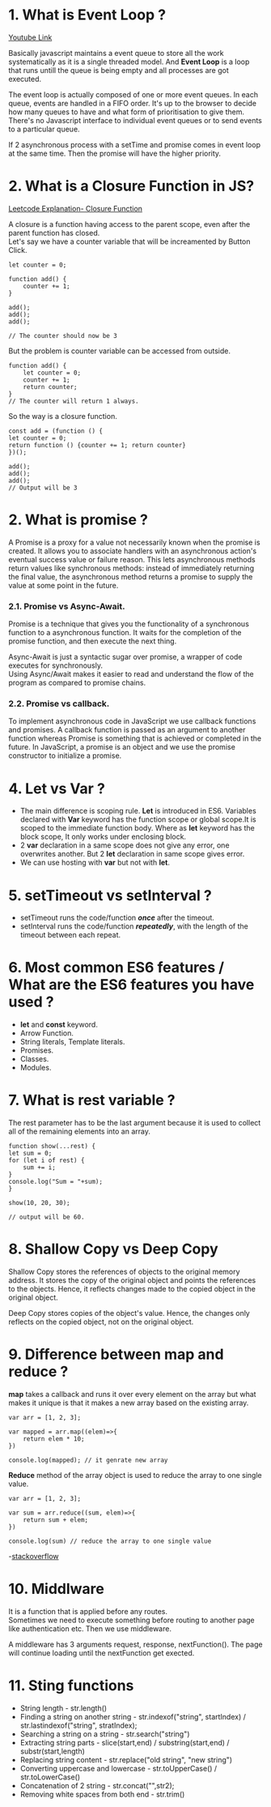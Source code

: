 # 1. What is Event Loop ?
[Youtube Link](https://www.youtube.com/watch?v=EI7sN1dDwcY&ab_channel=JavaBrains)

Basically javascript maintains a event queue to store all the work systematically as it is a single threaded model. And **Event Loop** is a loop that runs untill the queue is being empty and all processes are got executed.

The event loop is actually composed of one or more event queues. In each queue, events are handled in a FIFO order. It's up to the browser to decide how many queues to have and what form of prioritisation to give them. There's no Javascript interface to individual event queues or to send events to a particular queue.

If 2 asynchronous process with a setTime and promise comes in event loop at the same time. Then the promise will have the higher priority.

# 2. What is a Closure Function in JS?
[Leetcode Explanation- Closure Function](https://leetcode.com/problems/counter/solutions/3491300/day2-o-1-understanding-closure-in-easy-way-and-its-practical-uses/?utm_campaign=PostD2&utm_medium=Post&utm_source=Post&gio_link_id=xogkVqBo&orderBy=most_votes)

A closure is a function having access to the parent scope, even after the parent function has closed.   
Let's say we have a counter variable that will be increamented by Button Click.

    let counter = 0;

    function add() {
        counter += 1;
    }

    add();
    add();
    add();

    // The counter should now be 3

But the problem is counter variable can be accessed from outside.

    function add() {
        let counter = 0;
        counter += 1;
        return counter;
    }
    // The counter will return 1 always.

So the way is a closure function.

    const add = (function () {
    let counter = 0;
    return function () {counter += 1; return counter}
    })();

    add();
    add();
    add();
    // Output will be 3

# 2. What is promise ?
A Promise is a proxy for a value not necessarily known when the promise is created. It allows you to associate handlers with an asynchronous action's eventual success value or failure reason. This lets asynchronous methods return values like synchronous methods: instead of immediately returning the final value, the asynchronous method returns a promise to supply the value at some point in the future.

### 2.1. Promise vs Async-Await.
Promise is a technique that gives you the functionality of a synchronous function to a asynchronous function. It waits for the completion of the promise function, and then execute the next thing.

Async-Await is just a syntactic sugar over promise, a wrapper of code executes for synchronously.  
Using Async/Await makes it easier to read and understand the flow of the program as compared to promise chains.
### 2.2. Promise vs callback.
To implement asynchronous code in JavaScript we use callback functions and promises. A callback function is passed as an argument to another function whereas Promise is something that is achieved or completed in the future. In JavaScript, a promise is an object and we use the promise constructor to initialize a promise.

# 4. Let vs Var ?
* The main difference is scoping rule. **Let** is introduced in ES6. Variables declared with **Var** keyword has the function scope or global scope.It is scoped to the immediate function body. Where as **let** keyword has the block scope, It only works under enclosing block.
* 2 **var** declaration in a same scope does not give any error, one overwrites another. But 2 **let** declaration in same scope gives error.
* We can use hosting with **var** but not with **let**.

# 5. setTimeout vs setInterval ?
* setTimeout runs the code/function ***once*** after the timeout.
* setInterval runs the code/function ***repeatedly***, with the length of the timeout between each repeat.

# 6. Most common ES6 features / What are the ES6 features you have used ?
* **let** and **const** keyword.
* Arrow Function.
* String literals, Template literals.
* Promises.
* Classes.
* Modules.

# 7. What is rest variable ?

The rest parameter has to be the last argument because it is used to collect all of the remaining elements into an array.

    function show(...rest) {  
    let sum = 0;  
    for (let i of rest) {  
        sum += i;  
    }  
    console.log("Sum = "+sum);  
    }  
    
    show(10, 20, 30); 

    // output will be 60.

# 8. Shallow Copy vs Deep Copy
Shallow Copy stores the references of objects to the original memory address. It stores the copy of the original object and points the references to the objects. Hence, it reflects changes made to the copied object in the original object.

Deep Copy stores copies of the object's value. Hence, the changes only reflects on the copied object, not on the original object.

# 9. Difference between **map** and **reduce** ?
**map** takes a callback and runs it over every element on the array but what makes it unique is that it makes a new array based on the existing array.

    var arr = [1, 2, 3];

    var mapped = arr.map((elem)=>{
        return elem * 10;
    })

    console.log(mapped); // it genrate new array

**Reduce** method of the array object is used to reduce the array to one single value.

    var arr = [1, 2, 3];

    var sum = arr.reduce((sum, elem)=>{
        return sum + elem;
    })

    console.log(sum) // reduce the array to one single value

-[stackoverflow](https://stackoverflow.com/questions/49934992/main-difference-between-map-and-reduce#:~:text=one%20by%20one.-,Map,-Map%20takes%20a)

# 10. Middlware
It is a function that is applied before any routes.  
Sometimes we need to execute something before routing to another page like authentication etc. Then we use middleware.

A middleware has 3 arguments request, response, nextFunction(). The page will continue loading until the nextFunction get exected.


# 11. Sting functions

- String length - str.length()
- Finding a string on another string - str.indexof("string", startIndex) / str.lastindexof("string", stratIndex);
- Searching a string on a string - str.search("string")
- Extracting string parts - slice(start,end) / substring(start,end) / substr(start,length)
- Replacing string content - str.replace("old string", "new string")
- Converting uppercase and lowercase - str.toUpperCase() / str.toLowerCase()
- Concatenation of 2 string - str.concat("",str2);
- Removing white spaces from both end - str.trim()









